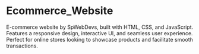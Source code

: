 # Ecommerce_Website
E-commerce website by SpWebDevs, built with HTML, CSS, and JavaScript. Features a responsive design, interactive UI, and seamless user experience. Perfect for online stores looking to showcase products and facilitate smooth transactions.
